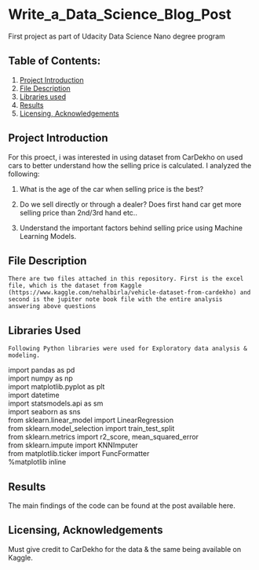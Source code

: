 # Write_a_Data_Science_Blog_Post
First project as part of Udacity Data Science Nano degree program

## **Table of Contents:**
1. [Project Introduction](README.md#project-introduction)
2. [File Description](README.md#file-description)
3. [Libraries used](README.md#libraries-used)
4. [Results](README.md#results)
5. [Licensing, Acknowledgements](README.md#licensing-acknowledgements)

## **Project Introduction**<br/>
  For this proect, i was interested in using dataset from CarDekho on used cars to better understand how the selling price is calculated.
I analyzed the following:
  1. What is the age of the car when selling price is the best?
  
  2. Do we sell directly or through a dealer? Does first hand car get more selling price than 2nd/3rd hand etc..
  
  3. Understand the important factors behind selling price using Machine Learning Models.
  
## **File Description**<br/>
    There are two files attached in this repository. First is the excel file, which is the dataset from Kaggle (https://www.kaggle.com/nehalbirla/vehicle-dataset-from-cardekho) and second is the jupiter note book file with the entire analysis answering above questions

## **Libraries Used**<br/>
    Following Python libraries were used for Exploratory data analysis & modeling.
import pandas as pd <br/>
import numpy as np <br/>
import matplotlib.pyplot as plt <br/>
import datetime<br/>
import statsmodels.api as sm<br/>
import seaborn as sns<br/>
from sklearn.linear_model import LinearRegression<br/>
from sklearn.model_selection import train_test_split<br/>
from sklearn.metrics import r2_score, mean_squared_error<br/>
from sklearn.impute import KNNImputer<br/>
from matplotlib.ticker import FuncFormatter<br/>
%matplotlib inline<br/>

## **Results**<br/>
  The main findings of the code can be found at the post available here.
 
## **Licensing, Acknowledgements**<br/>
  Must give credit to CarDekho for the data & the same being available on Kaggle.
